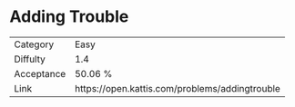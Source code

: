 # Adding Trouble

<table>
    <tr>
        <td>Category</td>
        <td>Easy</td>
    </tr>
    <tr>
        <td>Diffulty</td>
        <td>1.4</td>
    </tr>
    <tr>
        <td>Acceptance</td>
        <td>50.06 %</td>
    </tr>
    <tr>
        <td>Link</td>
        <td>https://open.kattis.com/problems/addingtrouble</td>
    </tr>
</table>